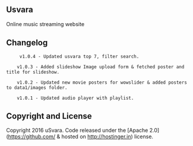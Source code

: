 ## Usvara

Online music streaming website

## Changelog

         v1.0.4 - Updated usvara top 7, filter search.

        v1.0.3 - Added slideshow Image upload form & fetched poster and title for slideshow.

        v1.0.2 - Updated new movie posters for wowslider & added posters to data1/images folder.

        v1.0.1 - Updated audio player with playlist.

## Copyright and License

Copyright 2016 uSvara. Code released under the [Apache 2.0](https://github.com/ & hosted on http://hostinger.in) license.
